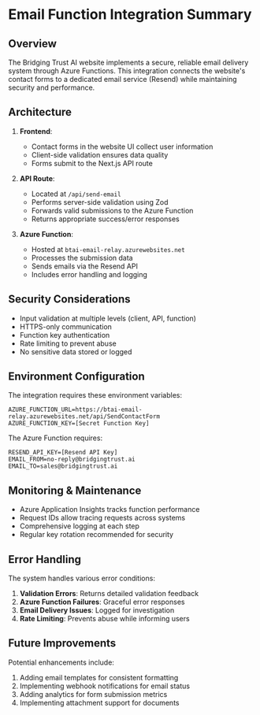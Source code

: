 # Email Function Integration Summary

## Overview

The Bridging Trust AI website implements a secure, reliable email delivery system through Azure Functions. This integration connects the website's contact forms to a dedicated email service (Resend) while maintaining security and performance.

## Architecture

1. **Frontend**:
   - Contact forms in the website UI collect user information
   - Client-side validation ensures data quality
   - Forms submit to the Next.js API route

2. **API Route**:
   - Located at `/api/send-email`
   - Performs server-side validation using Zod
   - Forwards valid submissions to the Azure Function
   - Returns appropriate success/error responses

3. **Azure Function**:
   - Hosted at `btai-email-relay.azurewebsites.net`
   - Processes the submission data
   - Sends emails via the Resend API
   - Includes error handling and logging

## Security Considerations

- Input validation at multiple levels (client, API, function)
- HTTPS-only communication
- Function key authentication
- Rate limiting to prevent abuse
- No sensitive data stored or logged

## Environment Configuration

The integration requires these environment variables:

```
AZURE_FUNCTION_URL=https://btai-email-relay.azurewebsites.net/api/SendContactForm
AZURE_FUNCTION_KEY=[Secret Function Key]
```

The Azure Function requires:

```
RESEND_API_KEY=[Resend API Key]
EMAIL_FROM=no-reply@bridgingtrust.ai
EMAIL_TO=sales@bridgingtrust.ai
```

## Monitoring & Maintenance

- Azure Application Insights tracks function performance
- Request IDs allow tracing requests across systems
- Comprehensive logging at each step
- Regular key rotation recommended for security

## Error Handling

The system handles various error conditions:

1. **Validation Errors**: Returns detailed validation feedback
2. **Azure Function Failures**: Graceful error responses
3. **Email Delivery Issues**: Logged for investigation
4. **Rate Limiting**: Prevents abuse while informing users

## Future Improvements

Potential enhancements include:

1. Adding email templates for consistent formatting
2. Implementing webhook notifications for email status
3. Adding analytics for form submission metrics
4. Implementing attachment support for documents 